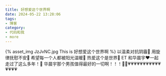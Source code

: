 ```yaml
---
title: 好想爱这个世界啊
date: 2024-05-22 13:28:06
tags:
- 博客
category:
- 代码和我
- more
---
```

{% asset_img JzJvNC.jpg This is 好想爱这个世界啊 %}
以温柔对抗阴霾💞
用旋律抚慰不安💞
希望每一个人都被阳光温暖💞
热爱这个是世界💞
ET 和华晨宇❤️一起走过了这么多年！💞
华晨宇那个男孩值得最好的一切啊！！！💞💗💗️💗💗💗💗💗💗💗💗💗💗💗💗💗💗